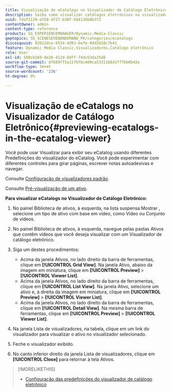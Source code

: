 ```yaml
---
title: Visualização de eCatalogs no Visualizador de Catálogo Eletrônico
description: Saiba como visualizar catálogos eletrônicos no visualizador de catálogo eletrônico.
uuid: fdaf2129-e558-4f27-b30f-564126b6b3f2
contentOwner: admin
content-type: reference
products: SG_EXPERIENCEMANAGER/Dynamic-Media-Classic
geptopics: SG_SCENESEVENONDEMAND_PK/categories/ecatalogs
discoiquuid: 92022dce-6534-4d93-befe-9dd2818c7b41
feature: Dynamic Media Classic,Visualizadores,Catálogo eletrônico
role: User
exl-id: 580cb169-0e26-412d-8dff-74dc63da25d8
source-git-commit: df689ff5a127bfbc400ca5331168d1ff7bb0b42e
workflow-type: tm+mt
source-wordcount: '236'
ht-degree: 0%

---
```


# Visualização de eCatalogs no Visualizador de Catálogo Eletrônico{#previewing-ecatalogs-in-the-ecatalog-viewer}

Você pode usar Visualizar para exibir seu eCatalog usando diferentes Predefinições do visualizador do eCatalog. Você pode experimentar com diferentes controles para girar páginas, escrever notas autoadesivas e navegar.

Consulte [Configuração de visualizadores padrão](application-setup.md#configuring_default_viewers).

Consulte [Pré-visualização de um ativo](previewing-asset.md#previewing_an_asset).

**Para visualizar eCatalogs no Visualizador de Catálogo Eletrônico:**

1. No painel Biblioteca de ativos, à esquerda, na lista suspensa Mostrar , selecione um tipo de ativo com base em vídeo, como Vídeo ou Conjunto de vídeos.
1. No painel Biblioteca de ativos, à esquerda, navegue pelas pastas Ativos que contêm vídeos que você deseja visualizar com um Visualizador de catálogo eletrônico.
1. Siga um destes procedimentos:

   * Acima da janela Ativos, no lado direito da barra de ferramentas, clique em **[!UICONTROL Grid View]**. Na janela Ativo, abaixo da imagem em miniatura, clique em **[!UICONTROL Preview]** > **[!UICONTROL Viewer List]**.
   * Acima da janela Ativos, no lado direito da barra de ferramentas, clique em **[!UICONTROL List View]**. Na janela Ativo, selecione um ativo e, à direita da imagem em miniatura, clique em **[!UICONTROL Preview]** > **[!UICONTROL Viewer List]**.
   * Acima da janela Ativos, no lado direito da barra de ferramentas, clique em **[!UICONTROL Detail View]**. Na mesma barra de ferramentas, clique em **[!UICONTROL Preview]** > **[!UICONTROL Viewer List]**.

1. Na janela Lista de visualizadores, na tabela, clique em um link do visualizador para visualizar o ativo no visualizador selecionado.
1. Feche o visualizador exibido.
1. No canto inferior direito da janela Lista de visualizadores, clique em **[!UICONTROL Close]** para retornar à tela Ativos.

>[!MORELIKETHIS]
>
>* [Configuração das predefinições do visualizador de catálogo eletrônico](setting-ecatalog-viewer-presets.md#setting_up_ecatalog_viewer_presets)


